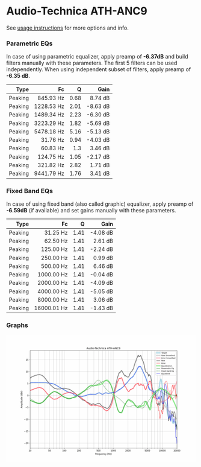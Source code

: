 # Audio-Technica ATH-ANC9
See [usage instructions](https://github.com/jaakkopasanen/AutoEq#usage) for more options and info.

### Parametric EQs
In case of using parametric equalizer, apply preamp of **-6.37dB** and build filters manually
with these parameters. The first 5 filters can be used independently.
When using independent subset of filters, apply preamp of **-6.35 dB**.

| Type    | Fc         |    Q | Gain     |
|--------:|-----------:|-----:|---------:|
| Peaking | 845.93 Hz  | 0.68 | 8.74 dB  |
| Peaking | 1228.53 Hz | 2.01 | -8.63 dB |
| Peaking | 1489.34 Hz | 2.23 | -6.30 dB |
| Peaking | 3223.29 Hz | 1.82 | -5.69 dB |
| Peaking | 5478.18 Hz | 5.16 | -5.13 dB |
| Peaking | 31.76 Hz   | 0.94 | -4.03 dB |
| Peaking | 60.83 Hz   | 1.3  | 3.46 dB  |
| Peaking | 124.75 Hz  | 1.05 | -2.17 dB |
| Peaking | 321.82 Hz  | 2.82 | 1.71 dB  |
| Peaking | 9441.79 Hz | 1.76 | 3.41 dB  |

### Fixed Band EQs
In case of using fixed band (also called graphic) equalizer, apply preamp of **-6.59dB**
(if available) and set gains manually with these parameters.

| Type    | Fc          |    Q | Gain     |
|--------:|------------:|-----:|---------:|
| Peaking | 31.25 Hz    | 1.41 | -4.08 dB |
| Peaking | 62.50 Hz    | 1.41 | 2.61 dB  |
| Peaking | 125.00 Hz   | 1.41 | -2.24 dB |
| Peaking | 250.00 Hz   | 1.41 | 0.99 dB  |
| Peaking | 500.00 Hz   | 1.41 | 6.46 dB  |
| Peaking | 1000.00 Hz  | 1.41 | -0.04 dB |
| Peaking | 2000.00 Hz  | 1.41 | -4.09 dB |
| Peaking | 4000.00 Hz  | 1.41 | -5.05 dB |
| Peaking | 8000.00 Hz  | 1.41 | 3.06 dB  |
| Peaking | 16000.01 Hz | 1.41 | -1.43 dB |

### Graphs
![](./Audio-Technica%20ATH-ANC9.png)